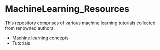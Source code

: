 # MachineLearning_Resources
This repository comprises of various machine learning tutorials collected from renowned authors.
- Machine learning concepts
- Tutorials

